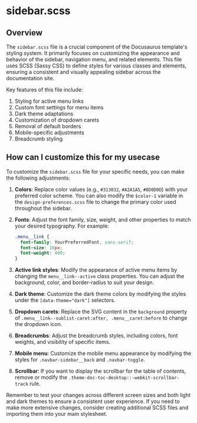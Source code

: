 # sidebar.scss

## Overview

The `sidebar.scss` file is a crucial component of the Docusaurus template's styling system. It primarily focuses on customizing the appearance and behavior of the sidebar, navigation menu, and related elements. This file uses SCSS (Sassy CSS) to define styles for various classes and elements, ensuring a consistent and visually appealing sidebar across the documentation site.

Key features of this file include:

1. Styling for active menu links
2. Custom font settings for menu items
3. Dark theme adaptations
4. Customization of dropdown carets
5. Removal of default borders
6. Mobile-specific adjustments
7. Breadcrumb styling

## How can I customize this for my usecase

To customize the `sidebar.scss` file for your specific needs, you can make the following adjustments:

1. **Colors**: Replace color values (e.g., `#313032`, `#A2A1A5`, `#0D0D0D`) with your preferred color scheme. You can also modify the `$color-1` variable in the `design-preferences.scss` file to change the primary color used throughout the sidebar.

2. **Fonts**: Adjust the font family, size, weight, and other properties to match your desired typography. For example:
   ```scss
   .menu__link {
     font-family: YourPreferredFont, sans-serif;
     font-size: 16px;
     font-weight: 400;
   }
   ```

3. **Active link styles**: Modify the appearance of active menu items by changing the `menu__link--active` class properties. You can adjust the background, color, and border-radius to suit your design.

4. **Dark theme**: Customize the dark theme colors by modifying the styles under the `[data-theme="dark"]` selectors.

5. **Dropdown carets**: Replace the SVG content in the `background` property of `.menu__link--sublist-caret:after, .menu__caret:before` to change the dropdown icon.

6. **Breadcrumbs**: Adjust the breadcrumb styles, including colors, font weights, and visibility of specific items.

7. **Mobile menu**: Customize the mobile menu appearance by modifying the styles for `.navbar-sidebar__back` and `.navbar-toggle`.

8. **Scrollbar**: If you want to display the scrollbar for the table of contents, remove or modify the `.theme-doc-toc-desktop::-webkit-scrollbar-track` rule.

Remember to test your changes across different screen sizes and both light and dark themes to ensure a consistent user experience. If you need to make more extensive changes, consider creating additional SCSS files and importing them into your main stylesheet.
